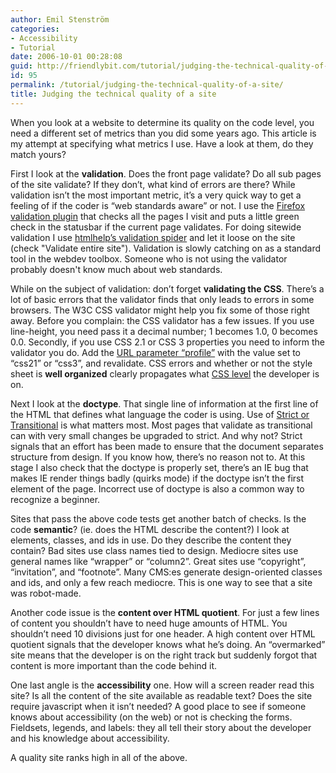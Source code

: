 ```yaml
---
author: Emil Stenström
categories:
- Accessibility
- Tutorial
date: 2006-10-01 00:28:08
guid: http://friendlybit.com/tutorial/judging-the-technical-quality-of-a-site/
id: 95
permalink: /tutorial/judging-the-technical-quality-of-a-site/
title: Judging the technical quality of a site
---
```


When you look at a website to determine its quality on the code level, you need a different set of metrics than you did some years ago. This article is my attempt at specifying what metrics I use. Have a look at them, do they match yours?

First I look at the **validation**. Does the front page validate? Do all sub pages of the site validate? If they don’t, what kind of errors are there? While validation isn’t the most important metric, it’s a very quick way to get a feeling of if the coder is “web standards aware” or not. I use the [Firefox validation plugin](http://users.skynet.be/mgueury/mozilla/) that checks all the pages I visit and puts a little green check in the statusbar if the current page validates. For doing sitewide validation I use [htmlhelp’s validation spider](http://www.htmlhelp.com/tools/validator/) and let it loose on the site (check "Validate entire site"). Validation is slowly catching on as a standard tool in the webdev toolbox. Someone who is not using the validator probably doesn't know much about web standards.

While on the subject of validation: don’t forget **validating the CSS**. There’s a lot of basic errors that the validator finds that only leads to errors in some browsers. The W3C CSS validator might help you fix some of those right away. Before you complain: the CSS validator has a few issues. If you use line-height, you need pass it a decimal number; 1 becomes 1.0, 0 becomes 0.0. Secondly, if you use CSS 2.1 or CSS 3 properties you need to inform the validator you do. Add the [URL parameter “profile”](http://jigsaw.w3.org/css-validator/validator?uri=http%3A%2F%2Ffriendlybit.com&amp;usermedium=all&amp;profile=css21) with the value set to “css21” or “css3”, and revalidate. CSS errors and whether or not the style sheet is **well organized** clearly propagates what [CSS level](/css/levels-of-css-knowledge/) the developer is on.

Next I look at the **doctype**. That single line of information at the first line of the HTML that defines what language the coder is using. Use of [Strict or Transitional](http://accessites.org/gbcms_xml/news_page.php?id=23) is what matters most. Most pages that validate as transitional can with very small changes be upgraded to strict. And why not? Strict signals that an effort has been made to ensure that the document separates structure from design. If you know how, there’s no reason not to. At this stage I also check that the doctype is properly set, there’s an IE bug that makes IE render things badly (quirks mode) if the doctype isn’t the first element of the page. Incorrect use of doctype is also a common way to recognize a beginner.

Sites that pass the above code tests get another batch of checks. Is the code **semantic**? (ie. does the HTML describe the content?) I look at elements, classes, and ids in use. Do they describe the content they contain? Bad sites use class names tied to design. Mediocre sites use general names like “wrapper” or “column2”. Great sites use “copyright”, “invitation”, and “footnote”. Many CMS:es generate design-oriented classes and ids, and only a few reach mediocre. This is one way to see that a site was robot-made.

Another code issue is the **content over HTML quotient**. For just a few lines of content you shouldn’t have to need huge amounts of HTML. You shouldn’t need 10 divisions just for one header. A high content over HTML quotient signals that the developer knows what he’s doing. An “overmarked” site means that the developer is on the right track but suddenly forgot that content is more important than the code behind it.

One last angle is the **accessibility** one. How will a screen reader read this site? Is all the content of the site available as readable text? Does the site require javascript when it isn’t needed? A good place to see if someone knows about accessibility (on the web) or not is checking the forms. Fieldsets, legends, and labels: they all tell their story about the developer and his knowledge about accessibility.

A quality site ranks high in all of the above.
